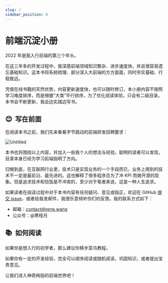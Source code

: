 ```yaml
---
slug: /
sidebar_position: 0
---
```


# 前端沉淀小册

2022 年是我入行前端的第三个年头。

在这三年多的开发过程中，我深感前端领域知识繁杂、进步速度快，并且很容易遗忘基础知识。这本书将系统梳理、部分深入大前端的方方面面，同时夯实基础、行稳致远。

凭借在线书籍的天然优势，内容更新速度快，也可以随时修订。本小册内容不按照学习难度排序，而是根据“大类”平行排序，为了优化阅读体验，只会有二级目录。本书会不断更新，我会边实践边写书。

## 😊  写在前面

在阅读本书之前，我们先来看看字节跳动的前端研发招聘要求：

![Untitled](/images/Bytedance-Requiresition.png)

本书也将围绕以上内容，并加入一些我个人的想法与经验。聪明的读者可以发现，目录本身已经为学习前端指明了方向。

归根到底，在互联网行业里，技术只是实现业务的一个手段而已，业务上用到的技术不一定是最前沿、最先进的。这也解释了很多程序员为了冲 KPI 而做开源的现象。但是追求技术和恰饭是不冲突的，至少对于笔者来说，这是一种人生追求。

如果读者在阅读过程中对于本书内容有任何疑问、意见或指正，欢迎在 GitHub [提交 issue](https://github.com/RiverTwilight/febook/issues/new)，或者给我发邮件，我很乐意倾听你们的反馈。我的联系方式如下：

-   邮箱：contact@rene.wang
-   公众号：@寒枝月

## 📚  如何阅读

如果你是想入行的初学者，那么建议你移步菜鸟教程。

如果你有一定的开发经验，完全可以顺序阅读或随机阅读，巩固知识，或者提出宝贵意见。

让我们进入神奇绚丽的前端世界吧！
